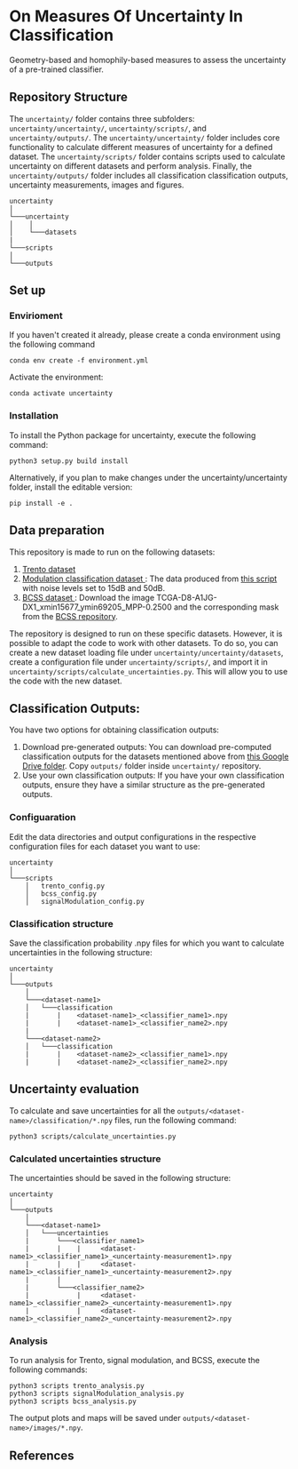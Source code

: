 # On Measures Of Uncertainty In Classification
Geometry-based and homophily-based measures to assess the uncertainty of a pre-trained classifier.

## Repository Structure

The ```uncertainty/```  folder contains three subfolders: ```uncertainty/uncertainty/```, ```uncertainty/scripts/```, and ```uncertainty/outputs/```. The ```uncertainty/uncertainty/``` folder includes core functionality to calculate different measures of uncertainty for a defined dataset. The ```uncertainty/scripts/``` folder contains scripts used to calculate uncertainty on different datasets and perform analysis. Finally, the ```uncertainty/outputs/``` folder includes all classification classification outputs, uncertainty measurements, images and figures.

```
uncertainty
│   
└───uncertainty
│    │   
│    └───datasets
|
└───scripts
│   
└───outputs
```


## Set up

### Envirioment

If you haven't created it already, please create a conda environment using the following command
```
conda env create -f environment.yml
```
Activate the environment:
```
conda activate uncertainty
```

### Installation

To install the Python package for uncertainty, execute the following command:
```
python3 setup.py build install
```
Alternatively, if you plan to make changes under the uncertainty/uncertainty folder, install the editable version:
```
pip install -e .
```
## Data preparation 

This repository is made to run on the following datasets:

1. <ins> Trento dataset </ins>
2. <ins> Modulation classification dataset </ins>: The data produced from [this script](https://www.mathworks.com/help/deeplearning/ug/modulation-classification-with-deep-learning.html) with noise levels set to 15dB and 50dB.
3. <ins> BCSS dataset </ins>: Download the image TCGA-D8-A1JG-DX1_xmin15677_ymin69205_MPP-0.2500 and the corresponding mask from the [BCSS repository](https://github.com/PathologyDataScience/BCSS).

The repository is designed to run on these specific datasets. However, it is possible to adapt the code to work with other datasets. To do so, you can create a new dataset loading file under ```uncertainty/uncertainty/datasets```, create a configuration file under ```uncertainty/scripts/```, and import it in ```uncertainty/scripts/calculate_uncertainties.py```. This will allow you to use the code with the new dataset.

## Classification Outputs:

You have two options for obtaining classification outputs:

1. Download pre-generated outputs: You can download pre-computed classification outputs for the datasets mentioned above from [this Google Drive folder](https://drive.google.com/drive/u/0/folders/1XHM36H289swJfjZJSK0gbZiN9w_JTqfY). Copy ```outputs/``` folder inside ```uncertainty/``` repository. 
2. Use your own classification outputs: If you have your own classification outputs, ensure they have a similar structure as the pre-generated outputs.

### Configuaration
Edit the data directories and output configurations in the respective configuration files for each dataset you want to use:
```
uncertainty
│   
└───scripts
    │   trento_config.py
    │   bcss_config.py
    │   signalModulation_config.py

```
### Classification structure
Save the classification probability .npy files for which you want to calculate uncertainties in the following structure:
```
uncertainty
│   
└───outputs
    │   
    └───<dataset-name1>
    │   └───classification
    |       |    <dataset-name1>_<classifier_name1>.npy
    |       |    <dataset-name1>_<classifier_name2>.npy
    |
    └───<dataset-name2>
    │   └───classification
    |       |    <dataset-name2>_<classifier_name1>.npy
    |       |    <dataset-name2>_<classifier_name2>.npy

```
## Uncertainty evaluation

To calculate and save uncertainties for all the ```outputs/<dataset-name>/classification/*.npy``` files, run the following command:
```
python3 scripts/calculate_uncertainties.py
```

### Calculated uncertainties structure
The uncertainties should be saved in the following structure:
```
uncertainty
│   
└───outputs
    │   
    └───<dataset-name1>
    │   └───uncertainties
    |       └───<classifier_name1>
    |       |    |     <dataset-name1>_<classifier_name1>_<uncertainty-measurement1>.npy
    |       |    |     <dataset-name1>_<classifier_name1>_<uncertainty-measurement2>.npy
    |       |
    |       └───<classifier_name2>
    |            |     <dataset-name1>_<classifier_name2>_<uncertainty-measurement1>.npy
    |            |     <dataset-name1>_<classifier_name2>_<uncertainty-measurement2>.npy

```

### Analysis 
To run analysis for Trento, signal modulation, and BCSS, execute the following commands:
```
python3 scripts trento_analysis.py
python3 scripts signalModulation_analysis.py
python3 scripts bcss_analysis.py
```
The output plots and maps will be saved under ```outputs/<dataset-name>/images/*.npy```.

## References 


